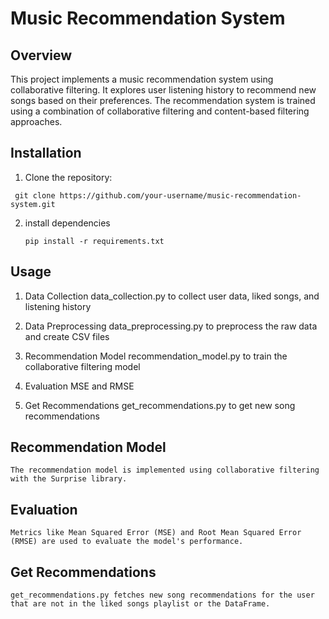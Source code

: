 # Music Recommendation System

## Overview

This project implements a music recommendation system using collaborative filtering. It explores user listening history to recommend new songs based on their preferences. The recommendation system is trained using a combination of collaborative filtering and content-based filtering approaches.

## Installation

1. Clone the repository:

  ```
   git clone https://github.com/your-username/music-recommendation-system.git
  ```

2. install dependencies

    ```
    pip install -r requirements.txt
    ```
## Usage

1. Data Collection
    data_collection.py to collect user data, liked songs, and listening history

2. Data Preprocessing
    data_preprocessing.py to preprocess the raw data and create CSV files

3. Recommendation Model
    recommendation_model.py to train the collaborative filtering model

4. Evaluation
    MSE and RMSE

5. Get Recommendations
    get_recommendations.py to get new song recommendations

## Recommendation Model
    The recommendation model is implemented using collaborative filtering with the Surprise library.

## Evaluation
    Metrics like Mean Squared Error (MSE) and Root Mean Squared Error (RMSE) are used to evaluate the model's performance.

## Get Recommendations
    get_recommendations.py fetches new song recommendations for the user that are not in the liked songs playlist or the DataFrame.
